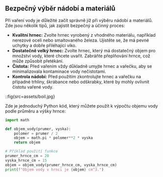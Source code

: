 ## Bezpečný výběr nádobí a materiálů

Při vaření vody je důležité začít správně již při výběru nádobí a materiálů. Zde jsou několik tipů, jak zajistit bezpečný a účinný proces:

- **Kvalitní hrnec:** Zvolte hrnec vyrobený z vhodného materiálu, například nerezové oceli nebo smaltovaného železa. Ujistěte se, že má pevné uchytky a dobře přiléhající víko.
- **Dostatečně velký hrnec:** Zvolte hrnec, který má dostatečný objem pro množství vody, které chcete uvařit. Zabráňte přeplňování hrnce, což může způsobit přetékání.
- **Čistota:** Před vařením vždy důkladně umyjte hrnec a vařečku, aby se minimalizovala kontaminace vody nečistotami.
- **Kontrola nádobí:** Před použitím zkontrolujte hrnec a vařečku na případné trhliny, škrábance nebo odškrabky, které by mohly ovlivnit čistotu vařené vody.

::fig{src=assets/boil.jpg}

Zde je jednoduchý Python kód, který můžete použít k výpočtu objemu vody podle průměru a výšky hrnce:

```py
import math

def objem_vody(prumer, vyska):
    polomer = prumer / 2
    objem = math.pi * polomer**2 * vyska
    return objem

# Příklad použití funkce
prumer_hrnce_cm = 20
vyska_hrnce_cm = 15
objem = objem_vody(prumer_hrnce_cm, vyska_hrnce_cm)
print(f"Objem vody v hrnci je {objem} cm^3.")
```
